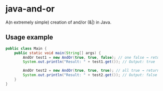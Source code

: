 # java-and-or
A(n extremely simple) creation of and/or (&amp;|) in Java.
## Usage example
```java
public class Main {
    public static void main(String[] args) {
        AndOr test1 = new AndOr(true, true, false); // one false → returns true
        System.out.println("Result: " + test1.get()); // Output: true

        AndOr test2 = new AndOr(true, true, true); // all true → returns false
        System.out.println("Result: " + test2.get()); // Output: false
    }
}
```
